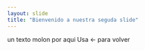 ```yaml
---
layout: slide
title: "Bienvenido a nuestra seguda slide"
---
```

un texto molon por aqui
Usa <- para volver
